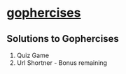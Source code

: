 # [gophercises](https://courses.calhoun.io/courses/cor_gophercises)
## Solutions to Gophercises
1. Quiz Game
2. Url Shortner - Bonus remaining

